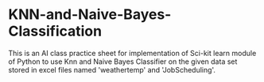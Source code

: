 # KNN-and-Naive-Bayes-Classification

This is an AI class practice sheet for implementation of Sci-kit learn module of Python to use Knn and Naive Bayes Classifier on the given data set stored in excel files named 'weathertemp' and 'JobScheduling'.
